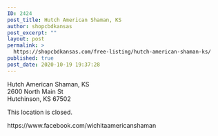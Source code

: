 ```yaml
---
ID: 2424
post_title: Hutch American Shaman, KS
author: shopcbdkansas
post_excerpt: ""
layout: post
permalink: >
  https://shopcbdkansas.com/free-listing/hutch-american-shaman-ks/
published: true
post_date: 2020-10-19 19:37:28
---
```

<!-- wp:paragraph -->
<p>Hutch American Shaman, KS <br>2600 North Main St <br>Hutchinson, KS 67502 </p>
<!-- /wp:paragraph -->

<!-- wp:paragraph -->
<p>This location is closed. </p>
<!-- /wp:paragraph -->

<!-- wp:paragraph -->
<p>https://www.facebook.com/wichitaamericanshaman </p>
<!-- /wp:paragraph -->